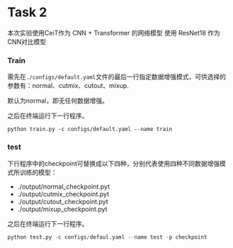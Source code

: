 # Task 2
本次实验使用CeiT作为 CNN + Transformer 的网络模型
使用 ResNet18 作为CNN对比模型

### Train

需先在`./configs/default.yaml`文件的最后一行指定数据增强模式，可供选择的参数有：normal、cutmix、cutout、mixup. 

默认为normal，即无任何数据增强。

之后在终端运行下一行程序。

```
python train.py -c configs/default.yaml --name train
```

### test

下行程序中的checkpoint可替换成以下四种，分别代表使用四种不同数据增强模式所训练的模型：

- ./output/normal_checkpoint.pyt
- ./output/cutmix_checkpoint.pyt
- ./output/cutout_checkpoint.pyt
- ./output/mixup_checkpoint.pyt

之后在终端运行下一行程序。

```python
python test.py -c configs/defaul.yaml --name test -p checkpoint
```

